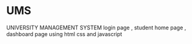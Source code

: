 # UMS
UNIVERSITY MANAGEMENT SYSTEM login page , student home page , dashboard page using html css and javascript
